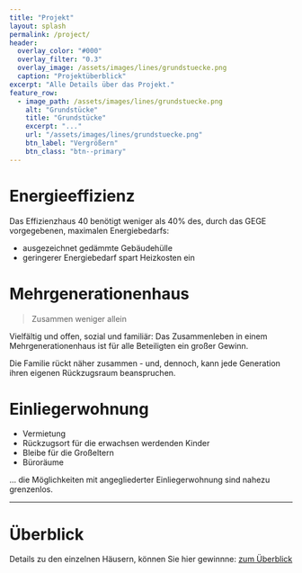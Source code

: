 ```yaml
---
title: "Projekt"
layout: splash
permalink: /project/
header:
  overlay_color: "#000"
  overlay_filter: "0.3"
  overlay_image: /assets/images/lines/grundstuecke.png
  caption: "Projektüberblick"
excerpt: "Alle Details über das Projekt."
feature_row:
  - image_path: /assets/images/lines/grundstuecke.png
    alt: "Grundstücke"
    title: "Grundstücke"
    excerpt: "..."
    url: "/assets/images/lines/grundstuecke.png"
    btn_label: "Vergrößern"
    btn_class: "btn--primary"
---
```


<!--{% include feature_row type="center" %}-->

# Energieeffizienz

Das Effizienzhaus 40 benötigt weniger als 40% des, durch das GEGE vorgegebenen, maximalen Energiebedarfs:

- ausgezeichnet gedämmte Gebäudehülle
- geringerer Energiebedarf spart Heizkosten ein

# Mehrgenerationenhaus

> Zusammen weniger allein

Vielfältig und offen, sozial und familiär: Das Zusammenleben in einem Mehrgenerationenhaus ist für alle Beteiligten ein großer Gewinn.

Die Familie rückt näher zusammen - und, dennoch, kann jede Generation ihren eigenen Rückzugsraum beanspruchen.

# Einliegerwohnung

- Vermietung
- Rückzugsort für die erwachsen werdenden Kinder
- Bleibe für die Großeltern
- Büroräume

... die Möglichkeiten mit angegliederter Einliegerwohnung sind nahezu grenzenlos.

---

# Überblick

Details zu den einzelnen Häusern, können Sie hier gewinnne: [zum Überblick](/overview)

